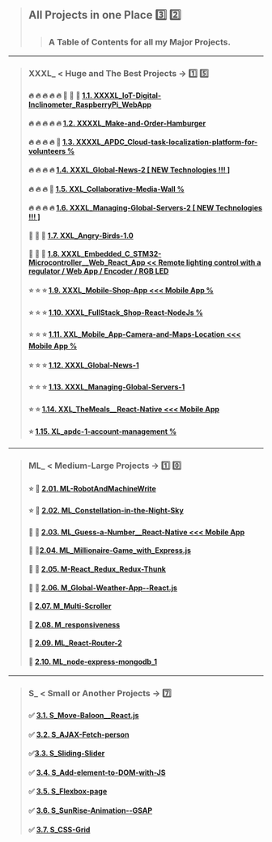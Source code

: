 > ##  All Projects in one Place  :three: :two:
>> ### A Table of Contents for all my Major Projects. 
---
> ### XXXL_ < Huge and The Best Projects -> :one: :five:  
> #### :fire: :fire: :fire: :fire: :fire: :star2: :star2: :star2: [1.1. XXXXL_IoT-Digital-Inclinometer_RaspberryPi_WebApp ](https://github.com/LukaszKolodziejski/XXXXL_IoT-Digital-Inclinometer_RaspberryPi_WebApp)
> #### :fire: :fire: :fire: :fire: :fire: [1.2. XXXXL_Make-and-Order-Hamburger](https://github.com/LukaszKolodziejski/XXXL_Make-and-Order-Hamburger)
> #### :fire: :fire: :fire: :fire: :star2: [1.3. XXXXL_APDC_Cloud-task-localization-platform-for-volunteers %](https://github.com/LukaszKolodziejski/XXL_Collaborative-Media-Wall)
> #### :fire: :fire: :fire: :fire: [1.4. XXXL_Global-News-2 [ NEW Technologies !!! ]](https://github.com/LukaszKolodziejski/XXXL_Global-News-2)
> #### :fire: :fire: :fire: :star2: [1.5. XXL_Collaborative-Media-Wall %](https://github.com/LukaszKolodziejski/XXXXL_APDC_Cloud-task-localization-platform-for-volunteers)
> #### :fire: :fire: :fire: :fire: [1.6. XXXL_Managing-Global-Servers-2 [ NEW Technologies !!! ]](https://github.com/LukaszKolodziejski/XXXL_Managing-Global-Servers-2)
> #### :star2: :star2: :star2: [1.7. XXL_Angry-Birds-1.0](https://github.com/LukaszKolodziejski/XXL_Angry-Birds-1.0)
> #### :star2: :star2: :star2: [1.8. XXXL_Embedded_C_STM32-Microcontroller__Web_React_App << Remote lighting control with a regulator / Web App / Encoder / RGB LED](https://github.com/LukaszKolodziejski/XXXL_Embedded_C_STM32-Microcontroller__Web_React_App)
> #### :star: :star: :star: [1.9. XXXL_Mobile-Shop-App <<< Mobile App %](https://github.com/LukaszKolodziejski/XXXL_Mobile-Shop-App)
> #### :star: :star: :star: [1.10. XXXL_FullStack_Shop-React-NodeJs %](https://github.com/LukaszKolodziejski/XXXL_FullStack_Shop-React-NodeJs)
> #### :star: :star: :star: [1.11. XXL_Mobile_App-Camera-and-Maps-Location <<< Mobile App %](https://github.com/LukaszKolodziejski/XXL_Mobile_App-Camera-and-Maps-Location)
> #### :star: :star: :star: [1.12. XXXL_Global-News-1](https://github.com/LukaszKolodziejski/XXXL_Global-News-1)
> #### :star: :star: :star: [1.13. XXXL_Managing-Global-Servers-1](https://github.com/LukaszKolodziejski/XXXL_Managing-Global-Servers-1)
> #### :star: :star: [1.14. XXL_TheMeals__React-Native <<< Mobile App](https://github.com/LukaszKolodziejski/XXL_TheMeals__React-Native)
> #### :star: [1.15. XL_apdc-1-account-management %](https://github.com/LukaszKolodziejski/XL_apdc-1-account-management)
---
> ### ML_  < Medium-Large  Projects -> :one: :zero:
> #### :star: :stars:   [2.01. ML-RobotAndMachineWrite](https://github.com/LukaszKolodziejski/ML-RobotAndMachineWrite)
> ####  :star:  :stars: [2.02. ML_Constellation-in-the-Night-Sky](https://github.com/LukaszKolodziejski/ML_Constellation-in-the-Night-Sky)
> ####  :stars: :stars: [2.03. ML_Guess-a-Number__React-Native <<< Mobile App](https://github.com/LukaszKolodziejski/ML_Guess-a-Number__React-Native)
> ####  :stars: :stars:[2.04. ML_Millionaire-Game_with_Express.js](https://github.com/LukaszKolodziejski/ML_Millionaire-Game_with_Express.js)
> #### :stars: :stars: [2.05. M-React_Redux_Redux-Thunk](https://github.com/LukaszKolodziejski/M-React_Redux_Redux-Thunk)
> #### :stars: :stars: [2.06. M_Global-Weather-App--React.js](https://github.com/LukaszKolodziejski/M_Global-Weather-App--React.js)
> #### :stars: [2.07. M_Multi-Scroller](https://github.com/LukaszKolodziejski/M_Multi-Scroller)
> #### :stars: [2.08. M_responsiveness](https://github.com/LukaszKolodziejski/M_responsiveness)
> #### :stars: [2.09. ML_React-Router-2](https://github.com/LukaszKolodziejski/ML_React-Router-2)
> #### :stars: [2.10. ML_node-express-mongodb_1](https://github.com/LukaszKolodziejski/ML_node-express-mongodb_1)
---
> ### S_  < Small or Another Projects -> :seven:
> #### :white_check_mark: [3.1. S_Move-Baloon__React.js](https://github.com/LukaszKolodziejski/S_Move-Baloon__React.js)
> #### :white_check_mark: [3.2. S_AJAX-Fetch-person](https://github.com/LukaszKolodziejski/S_AJAX-Fetch-person)
> #### :white_check_mark:[3.3. S_Sliding-Slider](https://github.com/LukaszKolodziejski/S_Sliding-Slider)
> #### :white_check_mark: [3.4. S_Add-element-to-DOM-with-JS](https://github.com/LukaszKolodziejski/S_Add-element-to-DOM-with-JS)
> #### :white_check_mark: [3.5. S_Flexbox-page](https://github.com/LukaszKolodziejski/S_Flexbox-page)
> #### :white_check_mark: [3.6. S_SunRise-Animation--GSAP](https://github.com/LukaszKolodziejski/S_SunRise-Animation--GSAP)
> #### :white_check_mark: [3.7. S_CSS-Grid](https://github.com/LukaszKolodziejski/S_CSS-Grid)
